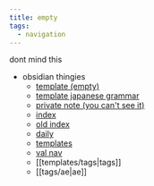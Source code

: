 ```yaml
---
title: empty
tags:
  - navigation
---
```


dont mind this

- obsidian thingies
	- [template (empty)](templates/post.md)
	- [template japanese grammar](templates/newGrammar.md)
	- [private note (you can't see it)](private/private-note.md)
	- [index](_index.md)
	- [old index](notes/archive/_indexOld.md)
	- [daily]()
	- [templates](templates/daily.md)
	- [val nav](private/val/navigation.md)
	- [[templates/tags|tags]]
	- [[tags/ae|ae]]
